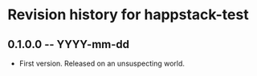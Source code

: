 # Revision history for happstack-test

## 0.1.0.0  -- YYYY-mm-dd

* First version. Released on an unsuspecting world.
